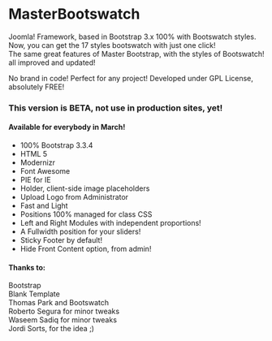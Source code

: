 # MasterBootswatch
<p>Joomla! Framework, based in Bootstrap 3.x 100% with Bootswatch styles.<br>
  Now, you can get the 17 styles bootswatch with just one click!<br>
The same great features of Master Bootstrap, with the styles of Bootswatch! all improved and updated!</p>
<p>No brand in code! Perfect for any project! Developed under GPL License, absolutely FREE!</p>
<h3>This version is BETA, not use in production sites, yet!</h3>
<h4>Available for everybody in March!</h4>
<ul>
  <li>100% Bootstrap 3.3.4</li>
  <li>HTML 5</li>
  <li>Modernizr</li>
  <li>Font Awesome</li>
  <li>PIE for IE</li>
  <li>Holder, client-side image placeholders</li>
  <li>Upload Logo from Administrator</li>
  <li>Fast and Light</li>
  <li>Positions 100% managed for class CSS</li>
  <li>Left and Right Modules with independent proportions!</li>
  <li>A Fullwidth position for your sliders!</li>
  <li>Sticky Footer by default!</li>
  <li>Hide Front Content option, from admin!</li>
</ul>
<h4>Thanks to:</h4>
Bootstrap<br>
Blank Template<br>
Thomas Park and Bootswatch<br>
Roberto Segura for minor tweaks<br>
Waseem Sadiq for minor tweaks<br>
Jordi Sorts, for the idea ;)

